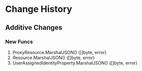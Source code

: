 # Change History

## Additive Changes

### New Funcs

1. ProxyResource.MarshalJSON() ([]byte, error)
1. Resource.MarshalJSON() ([]byte, error)
1. UserAssignedIdentityProperty.MarshalJSON() ([]byte, error)
